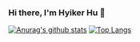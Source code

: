 ### Hi there, I'm Hyiker Hu 👋

[![Anurag's github stats](https://github-readme-stats.vercel.app/api?username=Hyiker)](https://github.com/anuraghazra/github-readme-stats)
[![Top Langs](https://github-readme-stats.vercel.app/api/top-langs/?username=Hyiker)](https://github.com/anuraghazra/github-readme-stats)


